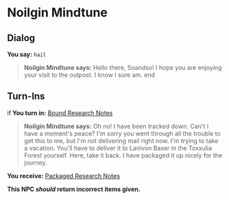 # Noilgin Mindtune

## Dialog

**You say:** `hail`



>**Noilgin Mindtune says:** Hello there, Soandso! I hope you are enjoying your visit to the outpost. I know I sure am.
end

## Turn-Ins



if **You turn in:** [Bound Research Notes](/item/6067)


>**Noilgin Mindtune says:** Oh no! I have been tracked down. Can't I have a moment's peace? I'm sorry you went through all the trouble to get this to me, but I'm not delivering mail right now. I'm trying to take a vacation. You'll have to deliver it to Lanivon Baxer in the Toxxulia Forest yourself. Here, take it back. I have packaged it up nicely for the journey.


 **You receive:**  [Packaged Research Notes](/item/6069) 

**This NPC *should* return incorrect items given.**





